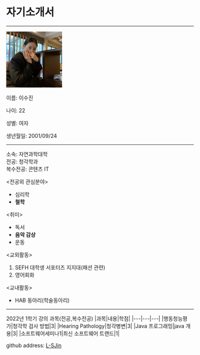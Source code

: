 # 자기소개서
---

<img src=lsj.jpg height=150 widht=150>   

이름: 이수진   

나이: 22   

성별: 여자   

생년월일: 2001/09/24   




---

소속: 자연과학대학   
전공: 청각학과   
복수전공: 콘텐츠 IT

<전공외 관심분야>
* 심리학
* **철학**   

<취미>
* 독서
* **음악 감상**
* 운동

<교외활동>
1. SEFH 대학생 서포터즈 지지대(패션 관련)
2. 영어회화   

<교내활동>   
* HAB 동아리(학술동아리)

--------


2022년 1학기 강의 과목(전공,복수전공)
|과목|내용|학점|
|---|---|---|
|행동청능평가|청각학 검사 방법|3|
|Hearing Pathology|청각병변|3|
|Java 프로그래밍|java 개용|3|
|소프트웨어세미나1|최신 소프트웨어 트랜드|1|


github address: [L-SJin][github]

[github]:http://github.com/L-SJin
